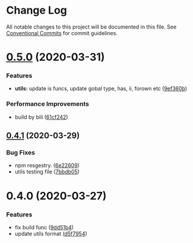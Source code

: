 # Change Log

All notable changes to this project will be documented in this file.
See [Conventional Commits](https://conventionalcommits.org) for commit guidelines.

# [0.5.0](https://www.github.com/camelwu/muliRepo4Lib/compare/@mrjl/utils@0.4.1...@mrjl/utils@0.5.0) (2020-03-31)


### Features

* **utils:** update is funcs, update gobal type, has, ii, forown etc ([9ef360b](https://www.github.com/camelwu/muliRepo4Lib/commit/9ef360b0e2fa345b3db302d0ab9a6042acca1e3e))


### Performance Improvements

* build by bili ([61cf242](https://www.github.com/camelwu/muliRepo4Lib/commit/61cf24201ad6ea14ba16ef7dcada7a39d8c4d8be))





## [0.4.1](https://www.github.com/camelwu/muliRepo4Lib/compare/@mrjl/utils@0.4.0...@mrjl/utils@0.4.1) (2020-03-29)


### Bug Fixes

* npm resgestry. ([6e22609](https://www.github.com/camelwu/muliRepo4Lib/commit/6e22609026c472427ee293829b44762e9d6acbeb))
* utils testing file ([7bbdb05](https://www.github.com/camelwu/muliRepo4Lib/commit/7bbdb056807427d8d48cfad9508c853830360da4))





# 0.4.0 (2020-03-27)


### Features

* fix build func ([9dd51b4](https://www.github.com/camelwu/muliRepo4Lib/commit/9dd51b4939506263470a9d0cae0d06c15e342be5))
* update utils format ([d5f7954](https://www.github.com/camelwu/muliRepo4Lib/commit/d5f7954752c1c5f538a81119b4c1f95085fd6e85))
